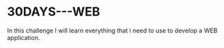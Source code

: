 # 30DAYS---WEB
In this challenge I will learn everything that i need to use to develop a WEB application.
